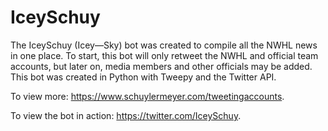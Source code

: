 # IceySchuy
The IceySchuy (Icey—Sky) bot was created to compile all the NWHL news in one place. To start, this bot will only retweet the NWHL and official team accounts, but later on, media members and other officials may be added. This bot was created in Python with Tweepy and the Twitter API.  


To view more: https://www.schuylermeyer.com/tweetingaccounts.

To view the bot in action: https://twitter.com/IceySchuy.
